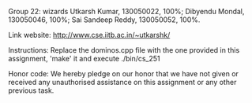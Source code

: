 Group 22: wizards
Utkarsh Kumar, 130050022, 100%;
Dibyendu Mondal, 130050046, 100%;
Sai Sandeep Reddy, 130050052, 100%.

Link website:
http://www.cse.iitb.ac.in/~utkarshk/

Instructions:
Replace the dominos.cpp file with the one provided in this assignment, 'make' it and execute ./bin/cs_251

Honor code:
We hereby pledge on our honor that we have not given or received any unauthorised assistance on this assignment or any other previous task.